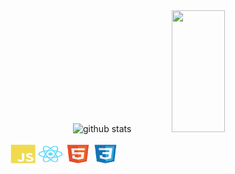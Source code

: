 <div align="center">  
  <img width="49%" height="195px" src="https://github-readme-stats.vercel.app/api?username=k4ik&show_icons=true&count_private=true&hide_border=true&title_color=D3D3D3&icon_color=696969&text_color=c9d1d9&bg_color=0d1117" alt="github stats" /> 
  <img width="41%" height="195px" src="https://github-readme-stats.vercel.app/api/top-langs/?username=k4ik&layout=compact&hide_border=true&title_color=D3D3D3&text_color=D3D3D3&bg_color=0d1117" />
</div>


<div style="display: inline_block"><br>
  <img align="center" alt="Js" height="30" width="40" src="https://raw.githubusercontent.com/devicons/devicon/master/icons/javascript/javascript-plain.svg">
  <img align="center" alt="React" height="30" width="40" src="https://raw.githubusercontent.com/devicons/devicon/master/icons/react/react-original.svg">
  <img align="center" alt="HTML" height="30" width="40" src="https://raw.githubusercontent.com/devicons/devicon/master/icons/html5/html5-original.svg">
  <img align="center" alt="CSS" height="30" width="40" src="https://raw.githubusercontent.com/devicons/devicon/master/icons/css3/css3-original.svg">
</div>
 

